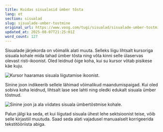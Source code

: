 ```yaml
---
title: Kuidas sisualasid ümber tõsta
lang: et
section: sisualad
slug: sisualade-umber-tostmine
original_url: https://www.voog.com/tugi/sisualad/sisualade-umber-tostmine
updated_at: 2025-08-07T21:25:01Z
word_count: 127
---
```

Sisualade järjekorda on võimalik alati muuta. Selleks liigu lihtsalt kursoriga sisuala kohale mida tahad ümber tõsta ning võta kinni selle ülaservas olevast risti-ikoonist. Oled leidnud õige koha, kui su kursor võtab pisikese käe kuju.

![Kursor haaramas sisuala liigutamise ikoonist.](https://media.voog.com/0000/0036/2183/photos/Sisuala_liigutamine_block.webp "Kursor haaramas sisuala liigutamise ikoonist.")

Sinine joon indikeerib sellele lähimad võimalikud maandumispaigad. Kui oled sobiva koha leidnud, lihtsalt lase see lahti ning oledki edukalt sisuala ümber tõstnud.

![Sinine joon ja ala viidates sisuala ümbertõstmise kohale.](https://media.voog.com/0000/0036/2183/photos/Sisuala_liigutamine_2_block.webp "Sinine joon ja ala viidates sisuala ümbertõstmise kohale.")

Palun jälgi ka seda, et kui liigutad sisuala ühest lehe sektsioonist teise, võib selle kirjastiil muutuda. Saad seda alati vajadusel manuaalselt korrigeerida tekstitööriista abiga.
